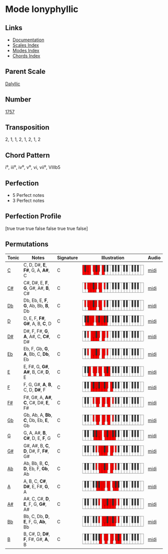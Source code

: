 # Mode Ionyphyllic

## Links

- [Documentation](README.md)
- [Scales Index](Scales.md)
- [Modes Index](Modes.md)
- [Chords Index](Chords.md)

## Parent Scale

[Dalyllic](ScaleDalyllic.md)

## Number

[1757](https://ianring.com/musictheory/scales/1757)

## Transposition

2, 1, 1, 2, 1, 2, 1, 2

## Chord Pattern

i⁰, iii⁰, iv⁰, v⁰, vi, vii⁰, VIIIb5

## Perfection

- 5 Perfect notes
- 3 Perfect notes

## Perfection Profile

[true true true false false true true false]

## Permutations

| Tonic | Notes | Signature | Illustration | Audio |
|-------|-------|-----------|--------------|-------|
| [C](ModeCNaturalIonyphyllic.md) | C, D, D#, **E**, **F#**, G, A, **A#**, C | C | ![CNaturalIonyphyllic](ModeCNaturalIonyphyllic.png) | [midi](https://github.com/edipermadi/music/blob/main/docs/ModeCNaturalIonyphyllic.mid?raw=true) |
| [C#](ModeCSharpIonyphyllic.md) | C#, D#, E, **F**, **G**, G#, A#, **B**, C# | C | ![CSharpIonyphyllic](ModeCSharpIonyphyllic.png) | [midi](https://github.com/edipermadi/music/blob/main/docs/ModeCSharpIonyphyllic.mid?raw=true) |
| [Db](ModeDFlatIonyphyllic.md) | Db, Eb, E, **F**, **G**, Ab, Bb, **B**, Db | C | ![DFlatIonyphyllic](ModeDFlatIonyphyllic.png) | [midi](https://github.com/edipermadi/music/blob/main/docs/ModeDFlatIonyphyllic.mid?raw=true) |
| [D](ModeDNaturalIonyphyllic.md) | D, E, F, **F#**, **G#**, A, B, **C**, D | C | ![DNaturalIonyphyllic](ModeDNaturalIonyphyllic.png) | [midi](https://github.com/edipermadi/music/blob/main/docs/ModeDNaturalIonyphyllic.mid?raw=true) |
| [D#](ModeDSharpIonyphyllic.md) | D#, F, F#, **G**, **A**, A#, C, **C#**, D# | C | ![DSharpIonyphyllic](ModeDSharpIonyphyllic.png) | [midi](https://github.com/edipermadi/music/blob/main/docs/ModeDSharpIonyphyllic.mid?raw=true) |
| [Eb](ModeEFlatIonyphyllic.md) | Eb, F, Gb, **G**, **A**, Bb, C, **Db**, Eb | C | ![EFlatIonyphyllic](ModeEFlatIonyphyllic.png) | [midi](https://github.com/edipermadi/music/blob/main/docs/ModeEFlatIonyphyllic.mid?raw=true) |
| [E](ModeENaturalIonyphyllic.md) | E, F#, G, **G#**, **A#**, B, C#, **D**, E | C | ![ENaturalIonyphyllic](ModeENaturalIonyphyllic.png) | [midi](https://github.com/edipermadi/music/blob/main/docs/ModeENaturalIonyphyllic.mid?raw=true) |
| [F](ModeFNaturalIonyphyllic.md) | F, G, G#, **A**, **B**, C, D, **D#**, F | C | ![FNaturalIonyphyllic](ModeFNaturalIonyphyllic.png) | [midi](https://github.com/edipermadi/music/blob/main/docs/ModeFNaturalIonyphyllic.mid?raw=true) |
| [F#](ModeFSharpIonyphyllic.md) | F#, G#, A, **A#**, **C**, C#, D#, **E**, F# | C | ![FSharpIonyphyllic](ModeFSharpIonyphyllic.png) | [midi](https://github.com/edipermadi/music/blob/main/docs/ModeFSharpIonyphyllic.mid?raw=true) |
| [Gb](ModeGFlatIonyphyllic.md) | Gb, Ab, A, **Bb**, **C**, Db, Eb, **E**, Gb | C | ![GFlatIonyphyllic](ModeGFlatIonyphyllic.png) | [midi](https://github.com/edipermadi/music/blob/main/docs/ModeGFlatIonyphyllic.mid?raw=true) |
| [G](ModeGNaturalIonyphyllic.md) | G, A, A#, **B**, **C#**, D, E, **F**, G | C | ![GNaturalIonyphyllic](ModeGNaturalIonyphyllic.png) | [midi](https://github.com/edipermadi/music/blob/main/docs/ModeGNaturalIonyphyllic.mid?raw=true) |
| [G#](ModeGSharpIonyphyllic.md) | G#, A#, B, **C**, **D**, D#, F, **F#**, G# | C | ![GSharpIonyphyllic](ModeGSharpIonyphyllic.png) | [midi](https://github.com/edipermadi/music/blob/main/docs/ModeGSharpIonyphyllic.mid?raw=true) |
| [Ab](ModeAFlatIonyphyllic.md) | Ab, Bb, B, **C**, **D**, Eb, F, **Gb**, Ab | C | ![AFlatIonyphyllic](ModeAFlatIonyphyllic.png) | [midi](https://github.com/edipermadi/music/blob/main/docs/ModeAFlatIonyphyllic.mid?raw=true) |
| [A](ModeANaturalIonyphyllic.md) | A, B, C, **C#**, **D#**, E, F#, **G**, A | C | ![ANaturalIonyphyllic](ModeANaturalIonyphyllic.png) | [midi](https://github.com/edipermadi/music/blob/main/docs/ModeANaturalIonyphyllic.mid?raw=true) |
| [A#](ModeASharpIonyphyllic.md) | A#, C, C#, **D**, **E**, F, G, **G#**, A# | C | ![ASharpIonyphyllic](ModeASharpIonyphyllic.png) | [midi](https://github.com/edipermadi/music/blob/main/docs/ModeASharpIonyphyllic.mid?raw=true) |
| [Bb](ModeBFlatIonyphyllic.md) | Bb, C, Db, **D**, **E**, F, G, **Ab**, Bb | C | ![BFlatIonyphyllic](ModeBFlatIonyphyllic.png) | [midi](https://github.com/edipermadi/music/blob/main/docs/ModeBFlatIonyphyllic.mid?raw=true) |
| [B](ModeBNaturalIonyphyllic.md) | B, C#, D, **D#**, **F**, F#, G#, **A**, B | C | ![BNaturalIonyphyllic](ModeBNaturalIonyphyllic.png) | [midi](https://github.com/edipermadi/music/blob/main/docs/ModeBNaturalIonyphyllic.mid?raw=true) |
